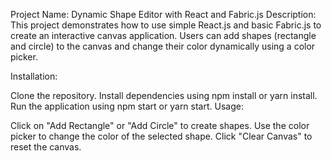 Project Name: Dynamic Shape Editor with React and Fabric.js
Description:
This project demonstrates how to use simple React.js and basic Fabric.js to create an interactive canvas application. Users can add shapes (rectangle and circle) to the canvas and change their color dynamically using a color picker.

Installation:

Clone the repository.
Install dependencies using npm install or yarn install.
Run the application using npm start or yarn start.
Usage:

Click on "Add Rectangle" or "Add Circle" to create shapes.
Use the color picker to change the color of the selected shape.
Click "Clear Canvas" to reset the canvas.
